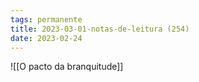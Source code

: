 ```yaml
---
tags: permanente
title: 2023-03-01-notas-de-leitura (254)
date: 2023-02-24
---
```


![[O pacto da branquitude]]
